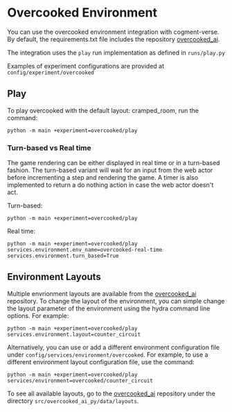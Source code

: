 # Overcooked Environment

You can use the overcooked environment integration with cogment-verse. By default, the requirements.txt file includes the repository [overcooked_ai](git+https://github.com/wduguay-air/overcooked_ai.git).


The integration uses the `play` run implementation as defined in
`runs/play.py`

Examples of experiment configurations are provided at `config/experiment/overcooked`


## Play
To play overcooked with the default layout: cramped_room, run the command:
```console
python -m main +experiment=overcooked/play
```

### Turn-based vs Real time
The game rendering can be either displayed in real time or in a turn-based fashion. The turn-based variant will wait for an input from the web actor before incrementing a step and rendering the game. A timer is also implemented to return a do nothing action in case the web actor doesn't act.

Turn-based:
```console
python -m main +experiment=overcooked/play
```

Real time:
```console
python -m main +experiment=overcooked/play services.environment.env_name=overcooked-real-time services.environment.turn_based=True
```

## Environment Layouts
Multiple envrionment layouts are available from the [overcooked_ai](git+https://github.com/wduguay-air/overcooked_ai.git) repository. To change the layout of the environment, you can simple change the layout parameter of the environment using the hydra command line options. For example:

```console
python -m main +experiment=overcooked/play services.environment.layout=counter_circuit
```

Alternatively, you can use or add a different environment configuration file under `config/services/environment/overcooked`. For example, to use a different environment layout configuration file, use the command:
```console
python -m main +experiment=overcooked/play services/environment=overcooked/counter_circuit
```

To see all available layouts, go to the [overcooked_ai](git+https://github.com/wduguay-air/overcooked_ai.git) repository under the directory `src/overcooked_ai_py/data/layouts`.

